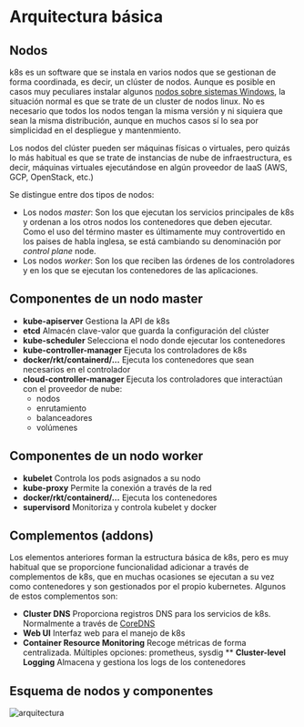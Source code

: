 # Arquitectura básica

## Nodos

k8s es un software que se instala en varios nodos que se gestionan de
forma coordinada, es decir, un clúster de nodos. Aunque es posible en
casos muy peculiares instalar algunos [nodos sobre sistemas
Windows](https://kubernetes.io/docs/setup/production-environment/windows/intro-windows-in-kubernetes/),
la situación normal es que se trate de un cluster de nodos linux. No
es necesario que todos los nodos tengan la misma versión y ni siquiera
que sean la misma distribución, aunque en muchos casos sí lo sea por
simplicidad en el despliegue y mantenmiento.

Los nodos del clúster pueden ser máquinas físicas o virtuales, pero
quizás lo más habitual es que se trate de instancias de nube de
infraestructura, es decir, máquinas virtuales ejecutándose en algún
proveedor de IaaS (AWS, GCP, OpenStack, etc.)

Se distingue entre dos tipos de nodos:

* Los nodos *master*: Son los que ejecutan los servicios principales
de k8s y ordenan a los otros nodos los contenedores que deben
ejecutar. Como el uso del término master es últimamente muy
controvertido en los paises de habla inglesa, se está cambiando su
denominación por *control plane* node.
* Los nodos *worker*: Son los que reciben las órdenes de los
controladores y en los que se ejecutan los contenedores de las
aplicaciones.

## Componentes de un nodo master

* **kube-apiserver** Gestiona la API de k8s
* **etcd** Almacén clave-valor que guarda la configuración del clúster
* **kube-scheduler** Selecciona el nodo donde ejecutar los contenedores
* **kube-controller-manager** Ejecuta los controladores de k8s
* **docker/rkt/containerd/...** Ejecuta los contenedores que sean
  necesarios en el controlador
* **cloud-controller-manager** Ejecuta los controladores que
interactúan con el proveedor de nube:
  * nodos
  * enrutamiento
  * balanceadores
  * volúmenes

## Componentes de un nodo worker

* **kubelet** Controla los pods asignados a su nodo
* **kube-proxy** Permite la conexión a través de la red
* **docker/rkt/containerd/...** Ejecuta los contenedores
* **supervisord** Monitoriza y controla kubelet y docker

## Complementos (addons)

Los elementos anteriores forman la estructura básica de k8s, pero es
muy habitual que se proporcione funcionalidad adicionar a través de
complementos de k8s, que en muchas ocasiones se ejecutan a su vez como
contenedores y son gestionados por el propio kubernetes. Algunos de
estos complementos son:

* **Cluster DNS** Proporciona registros DNS para los servicios de
  k8s. Normalmente a través de [CoreDNS](https://coredns.io/)
* **Web UI** Interfaz web para el manejo de k8s
* **Container Resource Monitoring** Recoge métricas de forma
centralizada. Múltiples opciones: prometheus, sysdig
** **Cluster-level Logging** Almacena y gestiona los logs de los
contenedores

## Esquema de nodos y componentes

<img src="https://github.com/iesgn/curso_kubernetes_cep/raw/main/modulo1/img/arquitectura.png" alt="arquitectura" />
